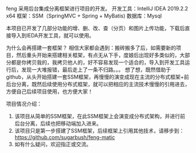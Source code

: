 feng
采用后台集成分离框架进行项目的开发。
开发工具：IntelliJ IDEA 2019.2.2 x64
框架：SSM（SpringMVC + Spring + MyBatis)
数据库：Mysql

本项目已开发了几部分功能的增、删、改、查（分页）和图片上传功能，下载后直接导入到IEDA开发工具，就可以使用。

为什么会再搭建一套框架？
相信大家都会遇到：搬砖搬多了后，如需要新的项目，然后重头开始来搭建相关框架，有点无从下手，度娘后出现好多类似的，大部分都是你拷贝我的，我拷贝他人的，好不容易发现一个适合的，导入到开发工具运行后，发现一大堆报错，最后走上了一条不归路。。。 想了想，既然借助于github，从头开始搭建一套SSM框架，再慢慢的演变成现在主流的分布式框架+前后台分离，既然后续使用分布式框架，就可以把相应的主流技术慢慢的引用进去，方便自己后续项目使用，也方便大家！

项目情况介绍：
1. 该项目从简单的SSM框架，在此SSM框架上会演变成分布式架构，并进行前后台分离，后续也把移动端加入进来。
2. 该项目只是第一步搭建了SSM框架，后续框架上引用其他技术，请移步到：https://github.com/sugarbush/feng-matic
3. 如有什么疑问，欢迎指正或交流。 

